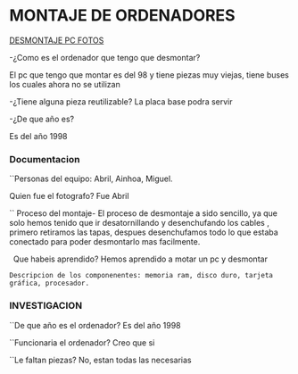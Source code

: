 # MONTAJE DE ORDENADORES

[DESMONTAJE PC FOTOS](https://drive.google.com/drive/folders/1AA5hYqN4SfAwjqkQx5kPbGK2YuL8jL2i)

-¿Como es el ordenador que tengo que desmontar?

El pc que tengo que montar es del 98 y tiene piezas muy viejas, tiene buses los cuales ahora no se utilizan

-¿Tiene alguna pieza reutilizable? La placa base podra servir

-¿De que año es?

Es del año 1998

### Documentacion 

``Personas del equipo:
Abril, Ainhoa, Miguel.


Quien fue el fotografo?
Fue Abril

`` Proceso del montaje-
El proceso de desmontaje a sido sencillo, ya que solo hemos tenido que ir desatornillando y
desenchufando los cables , primero retiramos las tapas, despues desenchufamos todo
lo que estaba conectado para poder desmontarlo mas facilmente.

``
``Que habeis aprendido?
Hemos aprendido a motar un pc y desmontar

``Descripcion de los componenentes:
memoria ram, disco duro, tarjeta gráfica, procesador.
``
### INVESTIGACION 

``De que año es el ordenador?
Es del año 1998

``Funcionaria el ordenador? 
Creo que si

``Le faltan piezas? 
No, estan todas las necesarias 

